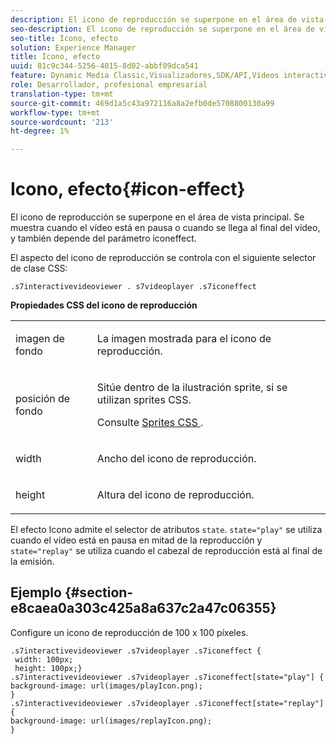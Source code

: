 ```yaml
---
description: El icono de reproducción se superpone en el área de vista principal. Se muestra cuando el vídeo está en pausa o cuando se llega al final del vídeo, y también depende del parámetro iconeffect.
seo-description: El icono de reproducción se superpone en el área de vista principal. Se muestra cuando el vídeo está en pausa o cuando se llega al final del vídeo, y también depende del parámetro iconeffect.
seo-title: Icono, efecto
solution: Experience Manager
title: Icono, efecto
uuid: 81c9c344-5256-4015-8d02-abbf09dca541
feature: Dynamic Media Classic,Visualizadores,SDK/API,Vídeos interactivos
role: Desarrollador, profesional empresarial
translation-type: tm+mt
source-git-commit: 469d1a5c43a972116a8a2efb0de5708800130a99
workflow-type: tm+mt
source-wordcount: '213'
ht-degree: 1%

---
```



# Icono, efecto{#icon-effect}

El icono de reproducción se superpone en el área de vista principal. Se muestra cuando el vídeo está en pausa o cuando se llega al final del vídeo, y también depende del parámetro iconeffect.

<!--<a id="section_061E550C1C1D4DB2BD663A898895B38C"></a>-->

El aspecto del icono de reproducción se controla con el siguiente selector de clase CSS:

```
.s7interactivevideoviewer . s7videoplayer .s7iconeffect
```

**Propiedades CSS del icono de reproducción**

<table id="table_C48C56E696304C9BAFEE71BA9EA9A174"> 
 <tbody> 
  <tr> 
   <td colname="col1"> <p> <span class="codeph"> imagen de fondo  </span> </p> </td> 
   <td colname="col2"> <p> La imagen mostrada para el icono de reproducción. </p> </td> 
  </tr> 
  <tr> 
   <td colname="col1"> <p> <span class="codeph"> posición de fondo  </span> </p> </td> 
   <td colname="col2"> <p> Sitúe dentro de la ilustración sprite, si se utilizan sprites CSS. </p> <p>Consulte <a href="../../../c-html5-aem-asset-viewers/c-html5-aem-int-video/c-html5-aem-int-video-customizingviewer/c-html5-aem-int-video-customizingviewer.md#section-9b6d8d601cb441d08214dada7bb4eddc" format="dita" scope="local"> Sprites CSS </a>. </p> </td> 
  </tr> 
  <tr> 
   <td colname="col1"> <p> <span class="codeph"> width </span> </p> </td> 
   <td colname="col2"> <p> Ancho del icono de reproducción. </p> </td> 
  </tr> 
  <tr> 
   <td colname="col1"> <p> <span class="codeph"> height </span> </p> </td> 
   <td colname="col2"> <p>Altura del icono de reproducción. </p> </td> 
  </tr> 
 </tbody> 
</table>

El efecto Icono admite el selector de atributos `state`. `state="play"` se utiliza cuando el vídeo está en pausa en mitad de la reproducción y  `state="replay"` se utiliza cuando el cabezal de reproducción está al final de la emisión.

## Ejemplo {#section-e8caea0a303c425a8a637c2a47c06355}

Configure un icono de reproducción de 100 x 100 píxeles.

```
.s7interactivevideoviewer .s7videoplayer .s7iconeffect { 
 width: 100px; 
 height: 100px;} 
.s7interactivevideoviewer .s7videoplayer .s7iconeffect[state="play"] { 
background-image: url(images/playIcon.png); 
} 
.s7interactivevideoviewer .s7videoplayer .s7iconeffect[state="replay"] { 
background-image: url(images/replayIcon.png); 
}
```

